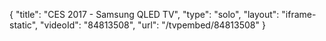 {
    "title": "CES 2017 - Samsung QLED TV",
    "type": "solo",
    "layout": "iframe-static",
    "videoId": "84813508",
    "url": "\/tvpembed\/84813508"
}